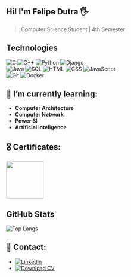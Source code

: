 ## Hi! I'm Felipe Dutra 🖐️
> Computer Science Student | 4th Semester

## Technologies 
![C](https://img.shields.io/badge/C-00599C?style=for-the-badge&logo=c&logoColor=white)
![C++](https://img.shields.io/badge/C++-00599C?style=for-the-badge&logo=cplusplus&logoColor=white)
![Python](https://img.shields.io/badge/Python-3776AB?style=for-the-badge&logo=python&logoColor=white)
![Django](https://img.shields.io/badge/Django-092E20?style=for-the-badge&logo=django&logoColor=white)  
![Java](https://img.shields.io/badge/Java-ED8B00?style=for-the-badge&logo=java&logoColor=white)
![SQL](https://img.shields.io/badge/SQL-CC2927?style=for-the-badge&logo=microsoftsqlserver&logoColor=white)
![HTML](https://img.shields.io/badge/HTML-E34F26?style=for-the-badge&logo=html5&logoColor=white)
![CSS](https://img.shields.io/badge/CSS-1572B6?style=for-the-badge&logo=css3&logoColor=white)
![JavaScript](https://img.shields.io/badge/JavaScript-F7DF1E?style=for-the-badge&logo=javascript&logoColor=black)  
![Git](https://img.shields.io/badge/Git-F05032?style=for-the-badge&logo=git&logoColor=white)
![Docker](https://img.shields.io/badge/Docker-2496ED?style=for-the-badge&logo=docker&logoColor=white)  


## 🌱 I’m currently learning:
- **Computer Architecture**
- **Computer Network**
- **Power BI**
- **Artificial Inteligence**
          

## 🎖️ Certificates:
  <img src="https://github.com/dutra-felipe/dutra-felipe/assets/127852691/15ebf263-8aad-4f49-bb5b-b8649b34fe69" width="100"/>


## GitHub Stats
![Top Langs](https://github-readme-stats.vercel.app/api/top-langs/?username=dutra-felipe&langs_count=8&theme=radical&hide_border=true&title_color=FF5733&icon_color=FFC300&layout=compact&hide=Jupyter%20Notebook)

## 💬 Contact:
    
- [![LinkedIn](https://img.shields.io/badge/LinkedIn-0077B5?style=for-the-badge&logo=linkedin&logoColor=white)](https://www.linkedin.com/in/felipepdutra/)
- [![Download CV](https://img.shields.io/badge/CV-Download-brightgreen?style=for-the-badge&logo=google-drive&logoColor=white)](./cv-new.pdf)
